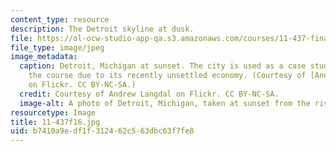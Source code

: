 ```yaml
---
content_type: resource
description: The Detroit skyline at dusk.
file: https://ol-ocw-studio-app-qa.s3.amazonaws.com/courses/11-437-financing-economic-development-fall-2016/b7410a9edf1f312462c563dbc63f7fe8_11-437f16.jpg
file_type: image/jpeg
image_metadata:
  caption: Detroit, Michigan at sunset. The city is used as a case study throughout
    the course due to its recently unsettled economy. (Courtesy of [Andrew Langdal](https://www.flickr.com/photos/andorpro/4689765940/)
    on Flickr. CC BY-NC-SA.)
  credit: Courtesy of Andrew Langdal on Flickr. CC BY-NC-SA.
  image-alt: A photo of Detroit, Michigan, taken at sunset from the river.
resourcetype: Image
title: 11-437f16.jpg
uid: b7410a9e-df1f-3124-62c5-63dbc63f7fe8
---
```

